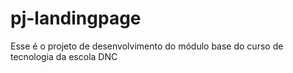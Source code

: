 # pj-landingpage
Esse é o projeto de desenvolvimento do módulo base do curso de tecnologia da escola DNC
